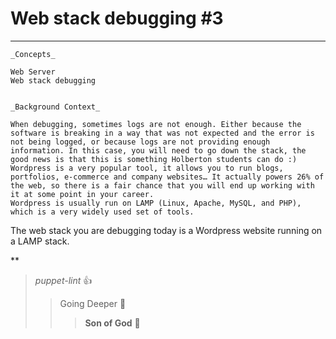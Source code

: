 # Web stack debugging #3
***
    _Concepts_

    Web Server
    Web stack debugging


    _Background Context_

    When debugging, sometimes logs are not enough. Either because the software is breaking in a way that was not expected and the error is not being logged, or because logs are not providing enough information. In this case, you will need to go down the stack, the good news is that this is something Holberton students can do :)
    Wordpress is a very popular tool, it allows you to run blogs, portfolios, e-commerce and company websites… It actually powers 26% of the web, so there is a fair chance that you will end up working with it at some point in your career.
    Wordpress is usually run on LAMP (Linux, Apache, MySQL, and PHP), which is a very widely used set of tools.

The web stack you are debugging today is a Wordpress website running on a LAMP stack.


**
> _puppet-lint_ :+1:
>> Going Deeper :muscle:
>>> __Son of God__ :clap: